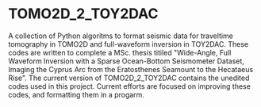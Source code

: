 # TOMO2D_2_TOY2DAC
A collection of Python algoritms to format seismic data for traveltime tomography in TOMO2D and full-waveform inversion in TOY2DAC.
These codes are written to complete a MSc. thesis titiled "Wide-Angle, Full Waveform Inversion with a Sparse Ocean-Bottom Seismometer Dataset, Imaging the Cyprus Arc from the Eratosthenes Seamount to the Hecataeus Rise".
The current version of TOMO2D_2_TOY2DAC contains the unedited codes used in this project. 
Current efforts are focused on improving these codes, and formatting them in a progarm.
